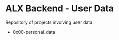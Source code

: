 # ALX Backend - User Data
Repository of projects involving user data.
<ul>
	<li>0x00-personal_data</li>
</ul>
